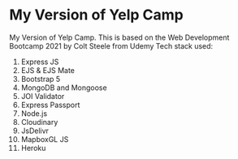 # My Version of Yelp Camp
 My Version of Yelp Camp. This is based on the Web Development Bootcamp 2021 by Colt Steele from Udemy
 Tech stack used:
 1. Express JS
 2. EJS & EJS Mate
 3. Bootstrap 5
 4. MongoDB and Mongoose
 5. JOI Validator
 6. Express Passport
 7. Node.js
 8. Cloudinary
 9. JsDelivr
 10. MapboxGL JS
 11. Heroku
